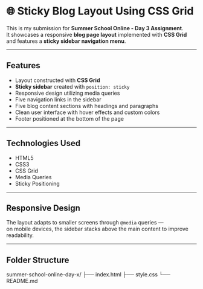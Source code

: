 # 🌐 Sticky Blog Layout Using CSS Grid

This is my submission for **Summer School Online - Day 3 Assignment**.  
It showcases a responsive **blog page layout** implemented with **CSS Grid** and features a **sticky sidebar navigation menu**.

---

## Features

- Layout constructed with **CSS Grid**  
- **Sticky sidebar** created with `position: sticky`  
- Responsive design utilizing media queries  
- Five navigation links in the sidebar  
- Five blog content sections with headings and paragraphs  
- Clean user interface with hover effects and custom colors  
- Footer positioned at the bottom of the page

---

## Technologies Used

- HTML5  
- CSS3  
- CSS Grid  
- Media Queries  
- Sticky Positioning

---

## Responsive Design

The layout adapts to smaller screens through `@media` queries —  
on mobile devices, the sidebar stacks above the main content to improve readability.

---

## Folder Structure

summer-school-online-day-x/
├── index.html
├── style.css
└── README.md